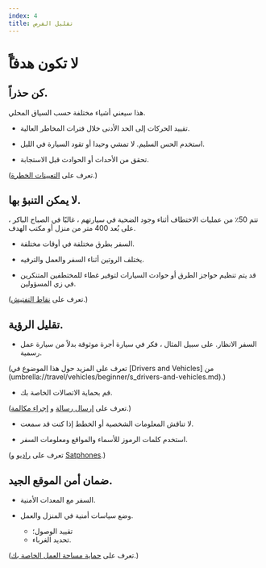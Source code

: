 ```yaml
---
index: 4
title: تقليل الفرص
---
```

# ًلا تكون هدفاً

## كن حذراً.

هذا سيعني أشياء مختلفة حسب السياق المحلي.

*   تقييد الحركات إلى الحد الأدنى خلال فترات المخاطر العالية.

*   استخدم الحس السليم. لا تمشي وحيدا أو تقود السيارة في الليل.

*   تحقق من الأحداث أو الحوادث قبل الاستجابة.

(تعرف على [التعيينات الخطرة](umbrella://work/dangerous-assignments).)

## لا يمكن التنبؤ بها.

تتم 50٪ من عمليات الاختطاف أثناء وجود الضحية في سيارتهم ، غالبًا في الصباح الباكر ، على بُعد 400 متر من منزل أو مكتب الهدف.

*   السفر بطرق مختلفة في أوقات مختلفة.

*   يختلف الروتين أثناء السفر والعمل والترفيه.

*   قد يتم تنظيم حواجز الطرق أو حوادث السيارات لتوفير غطاء للمختطفين المتنكرين في زي المسؤولين.

(تعرف على [نقاط التفتيش](umbrella://travel/checkpoints).)

## تقليل الرؤية.

* السفر الانظار. على سبيل المثال ، فكر في سيارة أجرة موثوقة بدلاً من سيارة عمل رسمية.

(تعرف على المزيد حول هذا الموضوع في [Drivers and Vehicles] من (umbrella://travel/vehicles/beginner/s_drivers-and-vehicles.md).) 

* قم بحماية الاتصالات الخاصة بك.

(تعرف على [إرسال رسالة](umbrella://communications/sending-a-message) و [إجراء مكالمة](umbrella://communications/making-a-call).) 

* لا تناقش المعلومات الشخصية أو الخطط إذا كنت قد سمعت.

* استخدم كلمات الرموز للأسماء والمواقع ومعلومات السفر.

(تعرف على [راديو](umbrella://communications/radios-and-satellite-phones/beginner) و [Satphones](umbrella://communications/radios-and-satellite-phones/advanced).)

## ضمان أمن الموقع الجيد.

* السفر مع المعدات الأمنية.

* وضع سياسات أمنية في المنزل والعمل.
    * تقييد الوصول؛
    * تحديد الغرباء.

(تعرف على [حماية مساحة العمل الخاصة بك](umbrella://information/protect-your-workspace).)